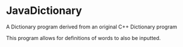 # JavaDictionary
A Dictionary program derived from an original C++ Dictionary program

This program allows for definitions of words to also be inputted.

